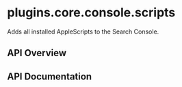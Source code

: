 # plugins.core.console.scripts

Adds all installed AppleScripts to the Search Console.

## API Overview

## API Documentation

